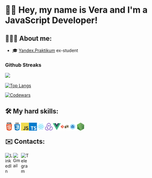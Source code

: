 # 👋🏻 Hey, my name is Vera and I'm a JavaScript Developer!

## 👩🏻‍💻 About me:
- 🎓 [Yandex.Praktikum](https://practicum.yandex.ru/) ex-student

### Github Streaks
<img src="https://github-readme-streak-stats.herokuapp.com/?user=VeraChernushina&theme=light" width="48%" >

[![Top Langs](https://github-readme-stats.vercel.app/api/top-langs/?username=VeraChernushina&layout=compact)](https://github.com/VeraChernushina/github-readme-stats)

[![Codewars](https://www.codewars.com/users/Vera%20Chernushina/badges/small)](https://www.codewars.com/users/Vera%20Chernushina)

## 🛠 My hard skills:
[<img src="https://raw.githubusercontent.com/github/explore/80688e429a7d4ef2fca1e82350fe8e3517d3494d/topics/html/html.png" align="left" width="26" alt="HTML5">]()
[<img src="https://raw.githubusercontent.com/github/explore/80688e429a7d4ef2fca1e82350fe8e3517d3494d/topics/css/css.png" align="left" width="26" alt="CSS">]() 
[<img src="https://raw.githubusercontent.com/github/explore/80688e429a7d4ef2fca1e82350fe8e3517d3494d/topics/javascript/javascript.png" align="left" width="26" alt="JavaScript">]()
[<img src="https://raw.githubusercontent.com/github/explore/80688e429a7d4ef2fca1e82350fe8e3517d3494d/topics/typescript/typescript.png" align="left" width="26" alt="Typescript">]()
[<img src="https://raw.githubusercontent.com/github/explore/80688e429a7d4ef2fca1e82350fe8e3517d3494d/topics/react/react.png" align="left" width="26" alt="React">]()
[<img src="https://raw.githubusercontent.com/github/explore/80688e429a7d4ef2fca1e82350fe8e3517d3494d/topics/redux/redux.png" align="left" width="26" alt="Redux">]()
[<img src="https://raw.githubusercontent.com/github/explore/80688e429a7d4ef2fca1e82350fe8e3517d3494d/topics/vue/vue.png" align="left" width="26" alt="Vue">]()
[<img src="https://raw.githubusercontent.com/github/explore/80688e429a7d4ef2fca1e82350fe8e3517d3494d/topics/git/git.png" align="left" width="26" alt="Git">]()
[<img src="https://raw.githubusercontent.com/github/explore/80688e429a7d4ef2fca1e82350fe8e3517d3494d/topics/webpack/webpack.png" align="left" width="26" alt="Webpack">]()
[<img src="https://raw.githubusercontent.com/github/explore/80688e429a7d4ef2fca1e82350fe8e3517d3494d/topics/nodejs/nodejs.png" align="left" width="26" alt="Node.js">]()
<br/>

## ✉️ Contacts: 
[<img src="https://cdn-icons-png.flaticon.com/512/3536/3536505.png" align="left" width="26" alt="LinkedIn">](https://www.linkedin.com/in/vera-chernushina/)
[<img src="https://cdn-icons-png.flaticon.com/512/5968/5968534.png" align="left" width="26" alt="Gmail">](mailto:chernushina.vera@gmail.com)
[<img src="https://cdn-icons-png.flaticon.com/512/2111/2111646.png" align="left" width="26" alt="Telegram">](https://t.me/verachernushina)
